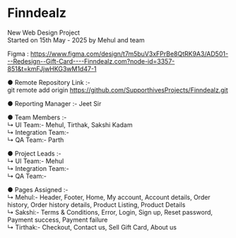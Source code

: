 # Finndealz

New Web Design Project <br>
Started on 15th May - 2025 by Mehul and team<br>

Figma : https://www.figma.com/design/t7m5buV3xFPrBe8QtRK9A3/AD501---Redesign--Gift-Card----Finndealz.com?node-id=3357-851&t=kmFJjwHKG3wM1d47-1 <br>

● Remote Repository Link :- <br>
git remote add origin https://github.com/SupporthivesProjects/Finndealz.git<br>


● Reporting Manager :- Jeet Sir<br>


● Team Members :- <br>
↳ UI Team:- Mehul, Tirthak, Sakshi Kadam<br>
↳ Integration Team:- <br>
↳ QA Team:- Parth <br>


● Project Leads :-<br>
↳ UI Team:- Mehul<br>
↳ Integration Team:- <br>
↳ QA Team:- <br>


● Pages Assigned :-<br>
↳ Mehul:- Header, Footer, Home, My account, Account details, Order history, Order history details, Product Listing, Product Details<br>
↳ Sakshi:- Terms & Conditions, Error, Login, Sign up, Reset password, Payment success, Payment failure<br>
↳ Tirthak:- Checkout, Contact us, Sell Gift Card, About us